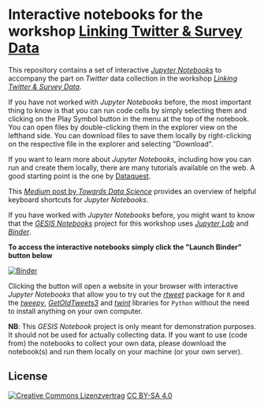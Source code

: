 # Interactive notebooks for the workshop [Linking Twitter &amp; Survey Data](https://training.gesis.org/?site=pDetails&child=full&pID=0x50AFEB41D3B34A09A1F067452267DFC5)

This repository contains a set of interactive [*Jupyter Notebooks*](https://jupyter.org/) to accompany the part on *Twitter* data collection in the workshop [*Linking Twitter &amp; Survey Data*](https://training.gesis.org/?site=pDetails&child=full&pID=0x50AFEB41D3B34A09A1F067452267DFC5).

If you have not worked with *Jupyter Notebooks* before, the most important thing to know is that you can run code cells by simply selecting them and clicking on the Play Symbol button in the menu at the top of the notebook. You can open files by double-clicking them in the explorer view on the lefthand side. You can download files to save them locally by right-clicking on the respective file in the explorer and selecting "Download".

If you want to learn more about *Jupyter Notebooks*, including how you can run and create them locally, there are many tutorials available on the web. A good starting point is the one by [Dataquest](https://www.dataquest.io/blog/jupyter-notebook-tutorial/). 

This [*Medium* post by *Towards Data Science*](https://towardsdatascience.com/jypyter-notebook-shortcuts-bf0101a98330) provides an overview of helpful keyboard shortcuts for *Jupyter Notebooks*.

If you have worked with *Jupyter Notebooks* before, you might want to know that the [*GESIS Notebooks*](https://notebooks.gesis.org/) project for this workshop uses [*Jupyter Lab*](https://towardsdatascience.com/jupyter-lab-evolution-of-the-jupyter-notebook-5297cacde6b) and [*Binder*](https://mybinder.org/).

**To access the interactive notebooks simply click the "Launch Binder" button below**

[![Binder](https://notebooks.gesis.org/binder/badge.svg)](https://notebooks.gesis.org/binder/v2/gh/gesiscss/gesis_dataday_20/master?urlpath=lab)

Clicking the button will open a website in your browser with interactive *Jupyter Notebooks* that allow you to try out the [*rtweet*](http://rtweet.info/) package for `R` and the [*tweepy*](https://www.tweepy.org/), [*GetOldTweets3*](https://pypi.org/project/GetOldTweets3/) and [*twint*](https://github.com/twintproject/twint) libraries for `Python` without the need to install anything on your own computer.  

**NB**: This *GESIS Notebook* project is only meant for demonstration purposes. It should not be used for actually collecting data. If you want to use (code from) the notebooks to collect your own data, please download the notebook(s) and run them locally on your machine (or your own server).

## License
[![Creative Commons Lizenzvertrag](https://i.creativecommons.org/l/by-sa/4.0/88x31.png)](http://creativecommons.org/licenses/by-sa/4.0/) [CC BY-SA 4.0](http://creativecommons.org/licenses/by-sa/4.0/)